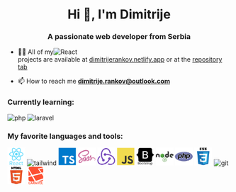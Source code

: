 <h1 align="center">Hi 👋, I'm Dimitrije</h1>
<h3 align="center">A passionate web developer from Serbia</h3>

<img align="right" alt="React" width="400" src="https://media2.giphy.com/media/v1.Y2lkPTc5MGI3NjExd2cxd3RqZzYxeGF0bGRoeTVuODFneHByNmJ2YmM2emxvMzFmdjZjaiZlcD12MV9pbnRlcm5hbF9naWZfYnlfaWQmY3Q9cw/eNAsjO55tPbgaor7ma/giphy.gif"/>

- 👨‍💻 All of my projects are available at [dimitrijerankov.netlify.app](https://dimitrijerankov.netlify.app/) or at the [repository tab](https://github.com/dimitrije-r?tab=repositories)

- 📫 How to reach me **dimitrije.rankov@outlook.com**

<h3 align="left">Currently learning:</h3>
<p align="left">
<img src="https://www.vectorlogo.zone/logos/php/php-icon.svg" alt="php" width="40" height="40"/> 
<img src="https://www.vectorlogo.zone/logos/laravel/laravel-icon.svg" alt="laravel" width="40" height="40"/> 
</p>

<h3 align="left">My favorite languages and tools:</h3>
<p align="left">
<img src="https://raw.githubusercontent.com/devicons/devicon/master/icons/react/react-original-wordmark.svg" alt="react" width="40" height="40"/>
<img src="https://www.vectorlogo.zone/logos/tailwindcss/tailwindcss-icon.svg" alt="tailwind" width="40" height="40"/>
<img src="https://raw.githubusercontent.com/devicons/devicon/master/icons/typescript/typescript-original.svg" alt="typescript" width="40" height="40"/>
<img src="https://raw.githubusercontent.com/devicons/devicon/master/icons/sass/sass-original.svg" alt="sass" width="40" height="40"/>
<img src="https://raw.githubusercontent.com/devicons/devicon/master/icons/redux/redux-original.svg" alt="redux" width="40" height="40"/>
<img src="https://raw.githubusercontent.com/devicons/devicon/master/icons/javascript/javascript-original.svg" alt="javascript" width="40" height="40"/>
<img src="https://raw.githubusercontent.com/devicons/devicon/master/icons/bootstrap/bootstrap-plain-wordmark.svg" alt="bootstrap" width="40" height="40"/>
<img src="https://raw.githubusercontent.com/devicons/devicon/master/icons/nodejs/nodejs-original-wordmark.svg" alt="nodejs" width="40" height="40"/>
<img src="https://raw.githubusercontent.com/devicons/devicon/master/icons/php/php-original.svg" alt="php" width="40" height="40"/>
<img src="https://raw.githubusercontent.com/devicons/devicon/master/icons/css3/css3-original-wordmark.svg" alt="css3" width="40" height="40"/>
<img src="https://www.vectorlogo.zone/logos/git-scm/git-scm-icon.svg" alt="git" width="40" height="40"/>
<img src="https://raw.githubusercontent.com/devicons/devicon/master/icons/html5/html5-original-wordmark.svg" alt="html5" width="40" height="40"/>
<img src="https://raw.githubusercontent.com/devicons/devicon/master/icons/laravel/laravel-plain-wordmark.svg" alt="laravel" width="40" height="40"/>
</p>

